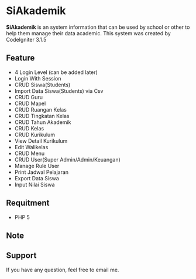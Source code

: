 # SiAkademik

**SiAkademik** is an system information that can be used by school or other to help them manage their data academic. This system was created by CodeIgniter 3.1.5

Feature
----------
- 4 Login Level (can be added later)
- Login With Session
- CRUD Siswa(Students)
- Import Data Siswa(Students) via Csv
- CRUD Guru
- CRUD Mapel
- CRUD Ruangan Kelas
- CRUD Tingkatan Kelas
- CRUD Tahun Akademik
- CRUD Kelas
- CRUD Kurikulum
- View Detail Kurikulum
- Edit Walikelas
- CRUD Menu
- CRUD User(Super Admin/Admin/Keuangan)
- Manage Rule User
- Print Jadwal Pelajaran
- Export Data Siswa
- Input Nilai Siswa

Requitment
----------
- PHP 5

Note
----------
Support
----------
If you have any question, feel free to email me.
